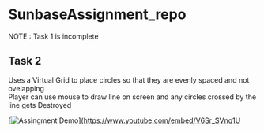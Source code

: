 # SunbaseAssignment_repo  
  
NOTE : Task 1 is incomplete  
  
## Task 2  
Uses a Virtual Grid to place circles so that they are evenly spaced and not ovelapping  
Player can use mouse to draw line on screen and any circles crossed by the line gets Destroyed  

[![Assingment Demo](https://img.youtube.com/vi/<VIDEO_ID>/hqdefault.jpg)](https://www.youtube.com/embed/V6Sr_SVnq1U
